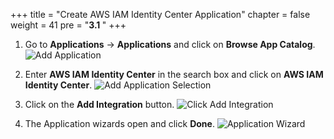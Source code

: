 +++
title = "Create AWS IAM Identity Center Application"
chapter = false
weight = 41
pre = "<b>3.1 </b>"
+++

1. Go to **Applications** -> **Applications** and click on **Browse App Catalog**.
![Add Application](/images/90_add_application.png)

2. Enter **AWS IAM Identity Center** in the search box and click on **AWS IAM Identity Center**.
![Add Application Selection](/images/100_add_application_selection.png)

3. Click on the **Add Integration** button.
![Click Add Integration](/images/110_aws_app_add_integration.png)

4. The Application wizards open and click **Done**.
![Application Wizard](/images/120_application_wizard.png)